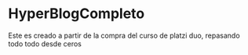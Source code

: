 # HyperBlogCompleto
Este es creado a partir de la compra del curso de platzi duo, repasando todo todo desde ceros
